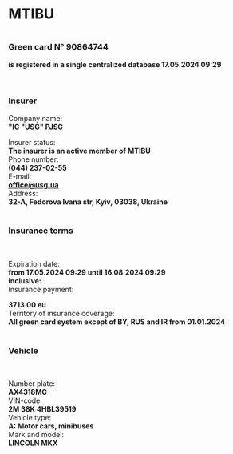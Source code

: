 # MTIBU
 
<html>

<body>

<p>

# <h3> <strong> Green card N° 90864744 <br> 
 is registered in a single centralized database 17.05.2024 09:29
</strong>
 </h3><br>
 <h3> <strong> Insurer <br></strong>
 </h3>
<p>  
Company name: <br>
<strong>"IC "USG" PJSC</strong>
<br>
  
Insurer status:<br>
<strong>The insurer is an active member of
MTIBU </strong> <br>
Phone number:
<br> 
 <strong>(044) 237-02-55</strong><br>
E-mail:
 <br>
<strong>office@usg.ua</strong> <br>
Address:
 <br>
<strong>32-A, Fedorova Ivana str, Kyiv, 03038, Ukraine</strong> <br>

# <h3> <strong>  Insurance terms</strong></h3><br>
Expiration date: <br>
<strong>from 17.05.2024 09:29 until 16.08.2024 09:29</strong>
 <br>
<strong>inclusive:
</strong> <br>
Insurance payment:<br>

<strong>3713.00 eu <br></strong>
Territory of insurance coverage:
 <br>
<strong>All green card system except of BY, RUS and IR from 01.01.2024
 </strong><br>
 
#  <h3> <strong>  Vehicle 
<br></strong>
 </h3>
 
Number plate:
 <br>
<strong>AX4318MC</strong> <br>
VIN-code <br>
<strong>2M 38K 4HBL39519</strong>
 <br>
Vehicle type:
 <br>
<strong>A: Motor cars, minibuses</strong> <br>
Mark and model:
 <br>
 <strong>LINCOLN MKX</strong> <br>

</p>

